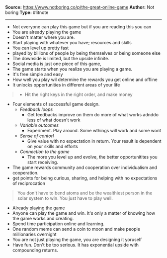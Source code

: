 ---
---
**Source:** https://www.notboring.co/p/the-great-online-game
**Author:** Not boring
**Type:** #litnote 


----
- Not everyone can play this game but if you are reading this you can
- You are already playing the game
- Doesn't matter where you are. 
- Start playing with whatever you have; resources and skills
- You can level up pretty fast
- played by billions of people by being themselves or being someone else
- The downside is limited, but the upside infinite.
- Social media is just one piece of this game,
- The game starts when you realize you are playing a game.
- It's free simple and easy
- How well you play wil determine the rewards you get online and offline
- It unlocks opportunities in different areas of your life

> - Hit the right keys in the right order, and make money

- Four elements of successful game design.
	- *Feedback loops*
		- Get feedbacks improve on them do more of what works adnddo less of what doesn't work
	- *Variable outcomes*
		- Experiment. Play around. Some wthings will work and some wont
	- *Sense of contorl*
		- Give value with no expectation in return. Your result is dependent on your skills and efforts
	- *Connection to the game*
		- The more you level up and evolve, the better opportunitites you start receiving.
- The game rewards community and cooperation over individualism and cooperation. 
- get points for being curious, sharing, and helping with no expectations of reciprocation

> You don't have to bend atoms and be the wealthiest person in the solar system to win. You just have to play well.

- Already playing the game 
- Anyone can play the game and win. It's only a matter of knowing how the game works and creating. 
- Spend time participation online and learning.
- One random meme can send a coin to moon and make people millionaries overnight
- You are not just playing the game, you are designing it yoruself
- Have fun. Don't be too serious. It has exponential upside with compounding returns.
